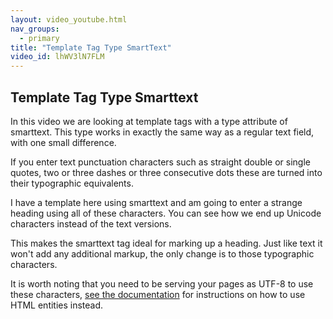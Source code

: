 ```yaml
---
layout: video_youtube.html
nav_groups:
  - primary
title: "Template Tag Type SmartText"
video_id: lhWV3lN7FLM
---
```


## Template Tag Type Smarttext

In this video we are looking at template tags with a type attribute of smarttext. This type works in exactly the same way as a regular text field, with one small difference.

If you enter text punctuation characters such as straight double or single quotes, two or three dashes or three consecutive dots these are turned into their typographic equivalents.

I have a template here using smarttext and am going to enter a strange heading using all of these characters. You can see how we end up Unicode characters instead of the text versions.

This makes the smarttext tag ideal for marking up a heading. Just like text it won't add any additional markup, the only change is to those typographic characters.

It is worth noting that you need to be serving your pages as UTF-8 to use these characters, [see the documentation](http://docs.grabaperch.com/docs/templates/attributes/smarttext/) for instructions on how to use HTML entities instead.